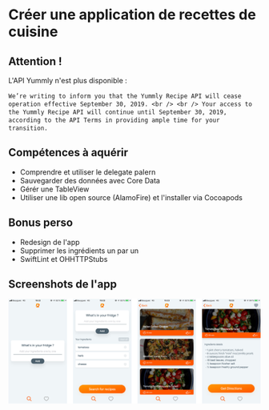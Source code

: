 # Créer une application de recettes de cuisine

## Attention !

L'API Yummly n'est plus disponible :
```
We’re writing to inform you that the Yummly Recipe API will cease operation effective September 30, 2019. <br /> <br /> Your access to the Yummly Recipe API will continue until September 30, 2019, according to the API Terms in providing ample time for your transition.
```

## Compétences à aquérir

- Comprendre et utiliser le delegate paIern
- Sauvegarder des données avec Core Data
- Gérér une TableView
- Utiliser une lib open source (AlamoFire) et l'installer via Cocoapods

## Bonus perso

- Redesign de l'app
- Supprimer les ingrédients un par un
- SwiftLint et OHHTTPStubs

## Screenshots de l'app

![Screenshots de l'app Baluchon](screenshot/reciplease.png)

